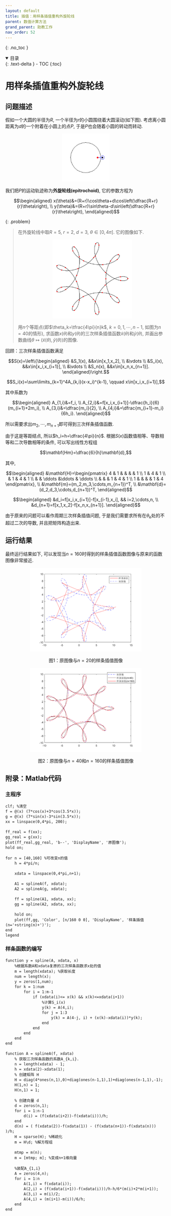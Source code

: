 ```yaml
---
layout: default
title: 插值：用样条插值重构外旋轮线
parent: 数值计算方法
grand_parent: 助教工作
nav_order: 52
---
```


{: .no_toc }

<details open markdown="block">
  <summary>
    目录
  </summary>
  {: .text-delta }
- TOC
{:toc}
</details>


# 用样条插值重构外旋轮线

## 问题描述

假如一个大圆的半径为$R$, 一个半径为$r$的小圆围绕着大圆滚动(如下图).
考虑离小圆距离为$d$的一个附着在小圆上的点$P$, 于是$P$也会随着小圆的转动而转动.

<div align = center>
<img src="/pics/epitroc2.gif" width = "150"/>
</div>

我们把$P$的运动轨迹称为**外旋轮线(epitrochoid)**, 它的参数方程为

$$\begin{aligned}
x(\theta)&=(R+r)\cos\theta+d\cos\left(\dfrac{R+r}{r}\theta\right), \\
y(\theta)&=(R+r)\sin\theta-d\sin\left(\dfrac{R+r}{r}\theta\right),
\end{aligned}$$





{: .problem}
> 在外旋轮线中取$R=5$, $r=2$, $d=3$, $\theta\in[0,4\pi]$. 它的图像如下.
> 
> <div align = center>
> <img src="/pics/epitrochoid.png" width = "250"/>
> </div>
> 
> 
> 用$n$个等距点(即$\theta_k=\tfrac{4\pi}{n}k$, $k=0,1,\cdots,n-1$, 如图为$n=40$的情形),
> 求函数$x(\theta)$和$y(\theta)$的三次样条插值函数$\tilde{x}(\theta)$和$\tilde{y}(\theta)$,
> 并画出参数曲线$\theta\mapsto(\tilde{x}(\theta),\tilde{y}(\theta))$的图像.

回顾：三次样条插值函数满足

$$S(x)=\left\{\begin{aligned}
&S_1(x), &&x\in[x_1,x_2], \\
&\vdots \\
&S_i(x), &&x\in[x_i,x_{i+1}], \\
&\vdots \\
&S_n(x), &&x\in[x_n,x_{n+1}]. 
\end{aligned}\right.$$

$$S_i(x)=\sum\limits_{k=1}^4A_{k,i}(x-x_i)^{k-1}, \qquad x\in[x_i,x_{i+1}],$$

其中系数为

$$\begin{aligned}
A_{1,i}&=f_i, \\
A_{2,i}&=f[x_i,x_{i+1}]-\dfrac{h_i}{6}(m_{i+1}+2m_i), \\
A_{3,i}&=\dfrac{m_i}{2}, \\
A_{4,i}&=\dfrac{m_{i+1}-m_i}{6h_i}.
\end{aligned}$$

所以需要求出$m_2,\cdots,m_{n+1}$即可得到三次样条插值函数. 

由于这是等距结点, 所以$h_i=h=\dfrac{4\pi}{n}$.
根据$S(x)$函数值相等、导数相等和二次导数相等的条件, 可以写出线性方程组

$$\mathbf{Hm}=\dfrac{6}{h}\mathbf{d},$$

其中, 

$$\begin{aligned}
&\mathbf{H}=\begin{pmatrix}
4 & 1 &   &        &    & 1 \\
1 & 4 & 1 \\
  & 1 & 4 & 1 \\
  &   & \ddots &\ddots & \ddots \\
  &   &        & 1 & 4 & 1 \\
1 &  &         &   & 1 & 4 
\end{pmatrix},  \\
&\mathbf{m}=(m_2,m_3,\cdots,m_{n+1})^T,  \\
&\mathbf{d}=(d_2,d_3,\cdots,d_{n+1})^T, 
\end{aligned}$$

$$\begin{aligned}
&d_i=f[x_i,x_{i+1}]-f[x_{i-1},x_i], && i=2,\cdots,n, \\
&d_{n+1}=f[x_1,x_2]-f[x_n,x_{n+1}].
\end{aligned}$$


由于原来的问题可以看作周期三次样条插值问题, 于是我们需要求所有在$\theta_k$处的不超过二次的导数,
并且把矩阵构造出来. 

## 运行结果

最终运行结果如下, 可以发现当$n=160$时得到的样条插值函数图像与原来的函数图像非常接近. 


<div align = center>
<img src="/pics/epitrochoid-20.png" width = "350"/>

<br/>

图1：原图像与$n=20$的样条插值图像
</div>



<div align = center>
<img src="/pics/epitrochoid-40-160.png" width = "350"/>

<br/>

图2：原图像与$n=40$和$n=160$的样条插值图像
</div>

## 附录：Matlab代码

### 主程序

```
clf; %清空
f = @(x) (7*cos(x)+3*cos(3.5*x));
g = @(x) (7*sin(x)-3*sin(3.5*x));
xx = linspace(0,4*pi, 200);

ff_real = f(xx);
gg_real = g(xx);
plot(ff_real,gg_real, 'b--', 'DisplayName', '原图像');
hold on;

for n = [40,160] %可改变n的值
    h = 4*pi/n;
    
    xdata = linspace(0,4*pi,n+1);
    
    A1 = splineA(f, xdata);
    A2 = splineA(g, xdata);
    
    ff = spline(A1, xdata, xx);
    gg = spline(A2, xdata, xx);
    
    hold on;
    plot(ff,gg, 'Color', [n/160 0 0], 'DisplayName', '样条插值(n='+string(n)+')');
end
legend
```

### 样条函数的编写


```
function y = spline(A, xdata, x)
    %根据系数A和xdata复原的三次样条函数求x处的值
    m = length(xdata); %获取长度
    num = length(x);
    y = zeros(1,num);
    for k = 1:num
        for i = 1:m-1
            if (xdata(i)<= x(k) && x(k)<=xdata(i+1))
                %计算S_i(x)
                y(k) = A(4,i);
                for j = 1:3
                    y(k) = A(4-j, i) + (x(k)-xdata(i))*y(k);
                end
            end
        end
    end
end

function A = splineA(f, xdata)
    % 获取三次样条函数的系数A_{k,i}.
    n = length(xdata) - 1;
    h = xdata(2)-xdata(1);
    % 创建矩阵 H
    H = diag(4*ones(n,1),0)+diag(ones(n-1,1),1)+diag(ones(n-1,1),-1);
    H(1,n) = 1;
    H(n,1) = 1;
    
    % 创建向量 d
    d = zeros(n,1);
    for i = 1:n-1
        d(i) = (f(xdata(i+2))-f(xdata(i)))/h;
    end
    d(n) = ( f(xdata(2))-f(xdata(1)) - (f(xdata(n+1))-f(xdata(n))) )/h;
    H = sparse(H); %稀疏化
    m = H\d; %解方程组
    
    mtmp = m(n);
    m = [mtmp; m]; %变成n+1维向量
    
    %装配A_{1,i}
    A = zeros(4,n);
    for i = 1:n
        A(1,i) = f(xdata(i));
        A(2,i) = (f(xdata(i+1))-f(xdata(i)))/h-h/6*(m(i)+2*m(i+1));
        A(3,i) = m(i)/2;
        A(4,i) = (m(i+1)-m(i))/6/h;
    end
end

```

